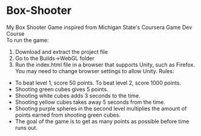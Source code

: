 # Box-Shooter
My Box Shooter Game inspired from Michigan State's Coursera Game Dev Course   
To run the game:  
1. Download and extract the project file
2. Go to the Builds->WebGL folder
3. Run the index.html file in a browser that supports Unity, such as Firefox. You may need to change browser settings to allow Unity. 
Rules:  
- To beat level 1, score 50 points. To beat level 2, score 1000 points.  
- Shooting green cubes gives 5 points.  
- Shooting white cubes adds 3 seconds to the time.  
- Shooting yellow cubes takes away 5 seconds from the time.  
- Shooting purple spheres in the second level multiplies the amount of points earned from shooting green cubes.  
- The goal of the game is to get as many points as possible before time runs out.  
